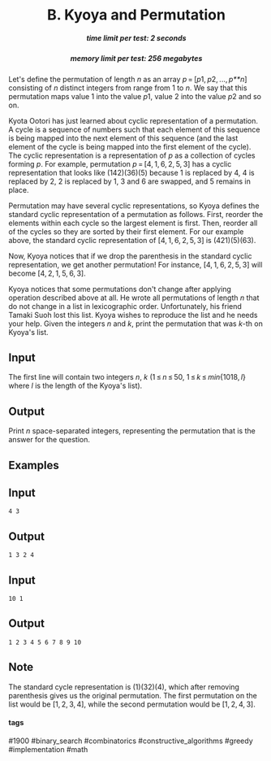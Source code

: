 <h1 style='text-align: center;'> B. Kyoya and Permutation</h1>

<h5 style='text-align: center;'>time limit per test: 2 seconds</h5>
<h5 style='text-align: center;'>memory limit per test: 256 megabytes</h5>

Let's define the permutation of length *n* as an array *p* = [*p*1, *p*2, ..., *p**n*] consisting of *n* distinct integers from range from 1 to *n*. We say that this permutation maps value 1 into the value *p*1, value 2 into the value *p*2 and so on.

Kyota Ootori has just learned about cyclic representation of a permutation. A cycle is a sequence of numbers such that each element of this sequence is being mapped into the next element of this sequence (and the last element of the cycle is being mapped into the first element of the cycle). The cyclic representation is a representation of *p* as a collection of cycles forming *p*. For example, permutation *p* = [4, 1, 6, 2, 5, 3] has a cyclic representation that looks like (142)(36)(5) because 1 is replaced by 4, 4 is replaced by 2, 2 is replaced by 1, 3 and 6 are swapped, and 5 remains in place. 

Permutation may have several cyclic representations, so Kyoya defines the standard cyclic representation of a permutation as follows. First, reorder the elements within each cycle so the largest element is first. Then, reorder all of the cycles so they are sorted by their first element. For our example above, the standard cyclic representation of [4, 1, 6, 2, 5, 3] is (421)(5)(63).

Now, Kyoya notices that if we drop the parenthesis in the standard cyclic representation, we get another permutation! For instance, [4, 1, 6, 2, 5, 3] will become [4, 2, 1, 5, 6, 3].

Kyoya notices that some permutations don't change after applying operation described above at all. He wrote all permutations of length *n* that do not change in a list in lexicographic order. Unfortunately, his friend Tamaki Suoh lost this list. Kyoya wishes to reproduce the list and he needs your help. Given the integers *n* and *k*, print the permutation that was *k*-th on Kyoya's list.

## Input

The first line will contain two integers *n*, *k* (1 ≤ *n* ≤ 50, 1 ≤ *k* ≤ *min*{1018, *l*} where *l* is the length of the Kyoya's list).

## Output

Print *n* space-separated integers, representing the permutation that is the answer for the question. 

## Examples

## Input


```
4 3  

```
## Output


```
1 3 2 4  

```
## Input


```
10 1  

```
## Output


```
1 2 3 4 5 6 7 8 9 10  

```
## Note

The standard cycle representation is (1)(32)(4), which after removing parenthesis gives us the original permutation. The first permutation on the list would be [1, 2, 3, 4], while the second permutation would be [1, 2, 4, 3].



#### tags 

#1900 #binary_search #combinatorics #constructive_algorithms #greedy #implementation #math 
